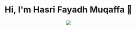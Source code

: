 <div align="center">
    <h1>Hi, I'm Hasri Fayadh Muqaffa 👋</h1>
    <a href="https://git.io/typing-svg">
        <img src="https://readme-typing-svg.demolab.com/?lines=Full%20Stack%20 Development;Cyber%20 Security%20Enthusiast;Always%20Learning%20New%20Things&font=Fira%20Code&center=true&width=440&height=45&color=007649FF&size=22&vCenter=true" />
    </a>
</div>
